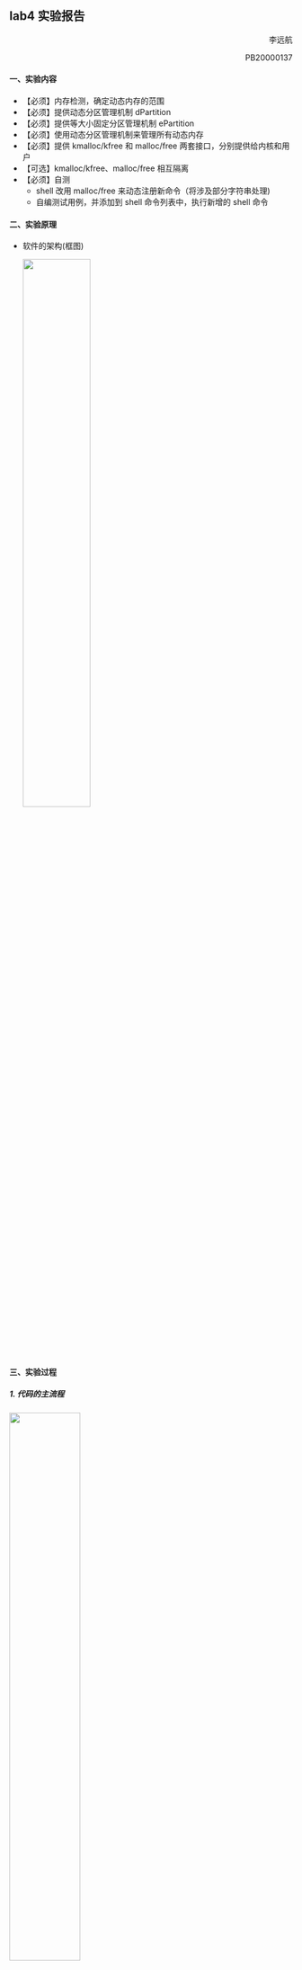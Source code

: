 ## lab4 实验报告

<p style="text-align:right">李远航</p>
<p style="text-align:right">PB20000137</p>

#### 一、实验内容

- 【必须】内存检测，确定动态内存的范围
- 【必须】提供动态分区管理机制 dPartition
- 【必须】提供等大小固定分区管理机制 ePartition
- 【必须】使用动态分区管理机制来管理所有动态内存
- 【必须】提供 kmalloc/kfree 和 malloc/free 两套接口，分别提供给内核和用户
- 【可选】kmalloc/kfree、malloc/free 相互隔离
- 【必须】自测
  - shell 改用 malloc/free 来动态注册新命令（将涉及部分字符串处理)
  - 自编测试用例，并添加到 shell 命令列表中，执行新增的 shell 命令

#### 二、实验原理

- 软件的架构(框图)

  <img src="./src/distruct.png" style="width:50%">

#### 三、实验过程

##### 1. 代码的主流程

<img src="./src/fl.jpg" style="width:50%">

##### 2. 主要功能模块及其实现

###### (1)内存检测

- 从 start 开始，以 grainSize 为步长，进行内存检测
- 检测方法：
  - 1）读出 grain 的头 2 个字节
  - 2）覆盖写入 0xAA55，再读出并检查是否是 0xAA55，若不是则检测结束；
  - 3）覆盖写入 0x55AA，再读出并检查是否是 0x55AA，若不是则检测结束；
  - 4）写回原来的值
  - 5）对 grain 的尾 2 个字节，重复 2-4
  - 6）步进到下一个 grain，重复 1-5，直到检测结束

具体代码:

```c
void memTest(unsigned long start, unsigned long grainSize)
{
    if (start < 0x100000)
        start = 0x100000;
    if (grainSize < 2)
        grainSize = 2;

    pMemSize = 0;
    pMemStart = start;

    unsigned long addr = start;
    unsigned short *addr_head, *addr_tail;
    unsigned short temp_data;
    unsigned short test1 = 0x55AA;
    unsigned short test2 = 0xAA55;

    while (1)
    {
        addr_head = (unsigned short *)addr;
        addr_tail = (unsigned short *)(addr + grainSize - 2);

        temp_data = *addr_head;
        *addr_head = test1;
        if (*addr_head != test1)
        {
            *addr_head = temp_data;
            break;
        }
        *addr_head = test2;
        if (*addr_head != test2)
        {
            *addr_head = temp_data;
            break;
        }
        *addr_head = temp_data;

        temp_data = *addr_tail;
        *addr_tail = test1;
        if (*addr_tail != test1)
        {
            *addr_tail = temp_data;
            break;
        }
        *addr_tail = test2;
        if (*addr_tail != test2)
        {
            *addr_tail = temp_data;
            break;
        }
        *addr_tail = temp_data;

        pMemSize += grainSize;
        addr += grainSize;
    }
    myPrintk(0x7, "MemStart: %x  \n", pMemStart);
    myPrintk(0x7, "MemSize:  %x  \n", pMemSize);
}
```

###### (2)等大小分区管理算法

- `unsigned long eFPartitionTotalSize(unsigned long perSize, unsigned long n)`
  计算占用空间的实际大小，并将这个结果返回
  具体实现(使用 4 字节对齐，每一块的大小为对齐的 perSize+EEB 本身的大小，总和加上 eFPartition 的大小):
  ```c
  unsigned long eFPartitionTotalSize(unsigned long perSize, unsigned long n)
  {
      return (align4(perSize) + sizeof(EEB)) * n + sizeof(eFPartition);
  }
  ```
- `unsigned long eFPartitionInit(unsigned long start, unsigned long perSize, unsigned long n)`
  初始化内存

  - 1.需要创建一个 eFPartition 结构体，需要注意的是结构体的 perSize 不是直接传入的参数 perSize，需要对齐。结构体的 next_start 也需要考虑一下其本身的大小。
  - 2.就是先把首地址 start 开始的一部分空间作为存储 eFPartition 类型的空间
  - 3.然后再对除去 eFPartition 存储空间后的剩余空间开辟若干连续的空闲内存块，将他们连起来构成一个链。注意最后一块的 EEB 的 nextstart 应该是 0
  - 4.需要返回一个句柄，也即返回 eFPartition\* 类型的数据
    具体实现(通过一个 while 循环向后逐步初始化每一块 EEB):

    ```c
    unsigned long eFPartitionInit(unsigned long start, unsigned long perSize, unsigned long n)
    {
        perSize = align4(perSize) + sizeof(EEB);
        eFPartition *handler = (eFPartition *)start;
        handler->totalN = n;
        handler->firstFree = start + sizeof(eFPartition);
        handler->perSize = perSize;

        unsigned long addr = start + sizeof(eFPartition);
        EEB *block;
        while (n--)
        {
            block = (EEB *)addr;
            addr += perSize;
            if (n == 0)
                block->next_start = 0;
            else
                block->next_start = addr;
        }
        return start;
    }
    ```

- `void eFPartitionWalkByAddr(unsigned long efpHandler)`
  方便查看和调试

  - 1、打印 eFPartiiton 结构体的信息，可以调用上面的 showeFPartition 函数。
  - 2、遍历每一个 EEB，打印出他们的地址以及下一个 EEB 的地址（可以调用上面的函数 showEEB）
    具体实现(循环遍历内存块):

    ```c
    void eFPartitionWalkByAddr(unsigned long efpHandler)
    {
        eFPartition *handler = (eFPartition *)efpHandler;
        showeFPartition(handler);
        unsigned long addr = handler->firstFree;
        EEB *block;
        while (addr)
        {
            block = (EEB *)addr;
            showEEB(block);
            addr = block->next_start;
        }
    }
    ```

- `unsigned long eFPartitionAlloc(unsigned long EFPHandler)`

  分配一个空间

  - 1.本函数分配一个空闲块的内存并返回相应的地址，EFPHandler 表示整个内存的首地址
  - 2.事实上 EFPHandler 就是我们的句柄，EFPHandler 作为 eFPartition \*类型的数据，其存放了我们需要的 firstFree 数据信息
  - 3.从空闲内存块组成的链表中拿出一块供我们来分配空间，并维护相应的空闲链表以及句柄

  具体实现(每次从空闲的链表中取出第一块返回，更新空闲链表的头):

  ```c
  unsigned long eFPartitionAlloc(unsigned long EFPHandler)
  {
      eFPartition *handler = (eFPartition *)EFPHandler;
      if (handler->firstFree == 0)
          return 0;
      EEB *block = (EEB *)handler->firstFree;
      handler->firstFree = block->next_start;
      return (unsigned long)(block + sizeof(EEB));
  }
  ```

- `unsigned long eFPartitionFree(unsigned long EFPHandler, unsigned long mbStart)`

  释放一个空间

  - 1.mbstart 将成为第一个空闲块，EFPHandler 的 firstFree 属性也需要相应大的更新。
  - 2.同时我们也需要更新维护空闲内存块组成的链表。
    具体实现(将待释放的块加入到空闲链表的头):
    ```c
    unsigned long eFPartitionFree(unsigned long EFPHandler, unsigned long mbStart)
    {
        eFPartition *handler = (eFPartition *)EFPHandler;
        EEB *free_block = (EEB *)(mbStart - sizeof(EEB));
        free_block->next_start = handler->firstFree;
        handler->firstFree = mbStart - sizeof(EEB);
        return 1;
    }
    ```

###### (3)动态分区管理算法

- `unsigned long dPartitionInit(unsigned long start, unsigned long totalSize)`

  初始化内存

  - 1.在地址 start 处，首先是要有 dPartition 结构体表示整个数据结构(也即句柄)。
  - 2.然后，一整块的 EMB 被分配（以后使用内存会逐渐拆分），在内存中紧紧跟在 dP 后面，然后 dP 的 firstFreeStart 指向 EMB。
  - 3.返回 start 首地址(也即句柄)。
    具体实现(将整块内存区域初始化为一块 EMB):

    ```c
    unsigned long dPartitionInit(unsigned long start, unsigned long totalSize)
    {
        if (totalSize <= sizeof(dPartition) + sizeof(EMB))
            return 0;
        dPartition *handler = (dPartition *)start;
        handler->size = totalSize;
        handler->firstFreeStart = start + sizeof(dPartition);

        EMB *block = (EMB *)handler->firstFreeStart;
        block->size = totalSize - sizeof(dPartition) - sizeof(EMB);
        block->nextStart = 0;

        return start;
    }
    ```

- `void dPartitionWalkByAddr(unsigned long dp)`

  遍历输出 EMB

  ```c
  void dPartitionWalkByAddr(unsigned long dp)
  {
      dPartition *handler = (dPartition *)dp;
      showdPartition(handler);

      unsigned long now_addr = handler->firstFreeStart;
      EMB *temp;
      while (now_addr)
      {
          temp = (EMB *)now_addr;
          showEMB(temp);
          now_addr = temp->nextStart;
      }
  }
  ```

- `unsigned long dPartitionAllocFirstFit(unsigned long dp, unsigned long size)`

  分配一个空间

  - 1.使用 firstfit 的算法分配空间，当然也可以使用其他 fit，不限制。
  - 2.成功分配返回首地址，不成功返回 0
  - 3.从空闲内存块组成的链表中拿出一块供我们来分配空间(如果提供给分配空间的内存块空间大于 size，我们还将把剩余部分放回链表中)，并维护相应的空闲链表以及句柄

  具体实现:

  ```c
  unsigned long dPartitionAllocFirstFit(unsigned long dp, unsigned long size)
  {
      dPartition *handler = (dPartition *)dp;
      if (handler->firstFreeStart == 0)
          return 0;
      size = align8(size);
      unsigned long now_addr = handler->firstFreeStart;
      unsigned long pre_addr = 0;
      EMB *block_now, *block_pre;
      while (now_addr)
      {
          block_now = (EMB *)now_addr;
          block_pre = (EMB *)pre_addr;
          if (block_now->size >= size)// 寻找足够大小的块(firstfit)
          {
              //直接整个块分配
              if (block_now->size < sizeof(EMB) + size)
              {
                  if (pre_addr == 0)
                      handler->firstFreeStart = block_now->nextStart;
                  else
                      block_pre->nextStart = block_now->nextStart;
                  return now_addr + sizeof(EMB);
              }
              else
              //切分该空闲块
              {
                  unsigned long new_block_addr = now_addr + sizeof(EMB) + size;
                  EMB *block_new = (EMB *)new_block_addr;
                  block_new->size = block_now->size - size - sizeof(EMB);
                  block_new->nextStart = block_now->nextStart;
                  block_now->size -= block_new->size + sizeof(EMB);
                  if (pre_addr == 0)
                      handler->firstFreeStart = new_block_addr;
                  else
                      block_pre->nextStart = new_block_addr;
                  return now_addr + sizeof(EMB);
              }
          }
          pre_addr = now_addr;
          now_addr = block_now->nextStart;
      }
      return 0;
  }
  ```

- `unsigned long dPartitionFreeFirstFit(unsigned long dp, unsigned long start)`

  释放一个空间

  - 1.按照对应的 fit 的算法释放空间
  - 2.注意检查要释放的 start~end 这个范围是否在 dp 有效分配范围内
    - 返回 1 没问题
    - 返回 0 error
  - 3.需要考虑两个空闲且相邻的内存块的合并

    ```c
    unsigned long dPartitionFreeFirstFit(unsigned long dp, unsigned long start)
    {
        dPartition *handler = (dPartition *)dp;
        start -= sizeof(EMB);
        // myPrintk(0x7, "\nstart: %x\n", start);
        if (start < dp + sizeof(dPartition) || start > dp + handler->size)
            return 0;

        unsigned long now_addr = handler->firstFreeStart;
        unsigned long pre_addr = 0;
        unsigned long next_addr = 0;
        EMB *block;
        //找到插入位置
        while (now_addr)
        {
            block = (EMB *)now_addr;
            if (now_addr < start)
                pre_addr = now_addr;
            else
            {
                next_addr = now_addr;
                break;
            }
            now_addr = block->nextStart;
        }

        block = (EMB *)start;
        if (next_addr != 0)
        {
            //判断和后方内存块合并
            if (start + block->size + sizeof(EMB) == next_addr)
            {
                EMB *next_block = (EMB *)next_addr;
                block->size += next_block->size + sizeof(EMB);
                block->nextStart = next_block->nextStart;
            }
            else
                block->nextStart = next_addr;
        }
        else
            block->nextStart = 0;

        if (pre_addr != 0)
        {
            //判断和前方内存块合并
            EMB *pre_block = (EMB *)pre_addr;
            if (start == pre_addr + pre_block->size + sizeof(EMB))
            {
                pre_block->size += block->size + sizeof(EMB);
                pre_block->nextStart = block->nextStart;
            }
            else
                pre_block->nextStart = start;
        }
        else
            handler->firstFreeStart = start;
        return 1;
    }
    ```

###### (4)区分用户和内核的内存

将获取的可用的内存分块，一块用于内核，一块用于用户，句柄分别为`kMemHandler`和`uMemHandler`,`kmalloc()`和`kfree()`使用第一个句柄,`malloc()`和`free()`使用后者，需要注意不可以直接平分可以使用的内存，因为管理区分内核和用户区需要空间

###### (5)shell 的变化

新定义 update 函数用于新指令字符串部分赋值，新加入`clear`用于清空 vga 显示

```c
void update(unsigned char *s, unsigned char *p)
{
    int i = 0;
    while (1)
    {
        if (*(s + i) == '\0')
            break;
        *(p + i) = *(s + i);
        i++;
    }
    *(p + i) = '\0';
}
void addNewCmd(unsigned char *command,
               int (*func)(int argc, unsigned char **argv),
               void (*help_func)(void),
               unsigned char *description)
{
    struct cmd *newcmd = (struct cmd *)malloc(sizeof(struct cmd));
    newcmd->func = func;
    newcmd->help_func = help_func;
    update(command, newcmd->cmd);
    update(description, newcmd->description);

    newcmd->nextCmd = ourCmds;
    ourCmds = newcmd;
}
```

##### 3. 源代码组织说明

- 项目结构

```bash
├── Makefile
├── multibootheader
│   └── multibootHeader.S
├── myOS
│   ├── dev
│   │   ├── i8253.c
│   │   ├── i8259A.c
│   │   ├── Makefile
│   │   ├── uart.c
│   │   └── vga.c
│   ├── i386
│   │   ├── io.c
│   │   ├── irq.S
│   │   ├── irqs.c
│   │   └── Makefile
│   ├── include
│   │   ├── i8253.h
│   │   ├── i8259.h
│   │   ├── io.h
│   │   ├── irq.h
│   │   ├── kmalloc.h
│   │   ├── malloc.h
│   │   ├── mem.h
│   │   ├── myPrintk.h
│   │   ├── string.h
│   │   ├── uart.h
│   │   ├── vga.h
│   │   ├── vsprintf.h
│   │   └── wallClock.h
│   ├── kernel
│   │   ├── Makefile
│   │   ├── mem
│   │   │   ├── dPartition.c
│   │   │   ├── eFPartition.c
│   │   │   ├── Makefile
│   │   │   ├── malloc.c
│   │   │   └── pMemInit.c
│   │   ├── tick.c
│   │   └── wallClock.c
│   ├── lib
│   │   ├── Makefile
│   │   └── string.c
│   ├── Makefile
│   ├── myOS.ld
│   ├── osStart.c
│   ├── printk
│   │   ├── Makefile
│   │   ├── myPrintk.c
│   │   ├── types.h
│   │   └── vsprintf.c
│   ├── start32.S
│   └── userInterface.h
├── source2img.sh
└── userApp
    ├── main.c
    ├── Makefile
    ├── memTestCase.c
    ├── memTestCase.h
    ├── shell.c
    └── shell.h
```

- Makefile 组织

```bash
.
├── MULTI_BOOT_HEADER
│   └── output/multibootheader/multibootHeader.o
└── OS_OBJS
    ├── MYOS_OBJS
    │   ├── output/myOS/osStart.o
    │   ├── output/myOS/start32.o
    │   ├── DEV_OBJS
    │   │   ├── output/myOS/dev/uart.o
    │   │   ├── output/myOS/dev/vga.o
    │   │   ├── output/myOS/dev/i8259A.o
    │   │   └── output/myOS/dev/i8253.o
    │   ├── I386_OBJS
    │   │   ├── output/myOS/i386/io.o
    │   │   ├── output/myOS/i386/irqs.o
    │   │   └── output/myOS/i386/irq.o
    │   ├── PRINTK_OBJS
    │   │   └── output/myOS/printk/vsprintf.o
    │   ├── LIB_OBJS
    │   │   └── output/myOS/lib/string.o
    │   └── KERNEL_OBJS
    │   │   ├── output/myOS/kernel/tick.o
    │   │   ├── output/myOS/kernel/wallClock.o
    │   │   └── MEM_OBJS
    │   │       ├── output/myOS/kernel/mem/pMemInit.o
    │   │       ├── output/myOS/kernel/mem/dPartition.o
    │   │       ├── output/myOS/kernel/mem/eFPartition.o
    │   │       └── output/myOS/kernel/mem/malloc.o
    └── USER_APP_OBJS
        ├── output/userApp/main.o
        ├── output/userApp/shell.o
        └── output/userApp/memTestCase.o
```

##### 4. 代码布局说明

| Section           | Offset (Base = 1M) |
| ----------------- | ------------------ |
| .multiboot_header | 0                  |
| .text             | 8                  |
| .data             | 16                 |
| .bss              | 16                 |
| \_end             | 16                 |

#### 四、编译运行过程

直接运行脚本文件

```bash
./source2img.sh
```

根据提示重定向串口输入

脚本的执行:

- 编译各个文件，生成相应的 .o 目标文件
- 根据链接描述文件，将各 .o 目标文件进行链接，生成`myOS.elf`文件
- 使用 qemu，调用上一步生成的文件，进行模拟

#### 五、运行结果

- testMalloc

  输出结果应为指定数量的符号

  <img src="./src/testMalloc.png" style="width:50%">

- testdP1

  除 0x100 不可以正常分配，其余均可以成功分配，且每次分配的内存起始地址相同

  <img src="./src/testdP1.png" style="width:50%">

- testdP2

  分配时只有一个 EMB 块，在释放时，先是 2 个 EMB 块，释放完成后，又变回一块，正确完成合并，且运行前后 dPartition 相关参数不变

  <img src="./src/testdP2.png" style="width:50%">

- testdP3

  分配和释放时都只有一个 EMB 块，正确完成合并，且运行前后 dPartition 相关参数不变

  <img src="./src/testdP3.png" style="width:50%">

- testeFP

  开头内存空间大小为(32+4)\*4+12=156
  成功分配 ABCD，EEB 块减少，分配 E 失败，逐步释放 ABCD，EEB 块增多，且运行前后 eFPartition 相关参数不变

  <img src="./src/testeFP.png" style="width:80%">

- maxMallocSize

  输出可以开辟的最大空间

  <img src="./src/maxMalloc.png" style="width:50%">

- KMEM 和 UMEM 的测试

  上述测试样例均使用 UMEM 进行操作，本样例使用 KMEM 进行操作，使用上述 testdP3，但是用 kmalloc 来开辟空间，之后再检测内核区可用内存大小，输出结果除地址外应当和上基本一致

  <img src="./src/kmem.png" style="width:70%">

#### 六、实验收获

- 对操作系统内存的管理有了新的认识
- 学习了等大小固定分区管理机制和动态分区管理机制
- 学习使用空闲链表和 firstfit 分配算法
- 区分了提供给内核和用户的接口
- 学习了 Makefile 的组织
- 遇到的问题:
  - 返回的地址应当是真正可以使用的内存的地址，应当是略过`EEB`/`EMB`之后的
  - 动态分区管理释放时要考虑内存链表的合并
